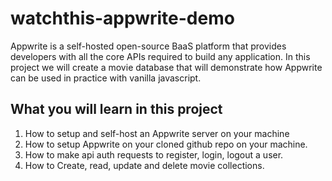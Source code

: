 # watchthis-appwrite-demo

Appwrite is a self-hosted open-source BaaS platform that provides developers with all the core APIs required to build any application. In this project we will create a movie database that will demonstrate how Appwrite can be used in practice with vanilla javascript.

## What you will learn in this project

1. How to setup and self-host an Appwrite server on your machine
2. How to setup Appwrite on your cloned github repo on your machine.
3. How to make api auth requests to register, login, logout a user.
4. How to Create, read, update and delete movie collections.
